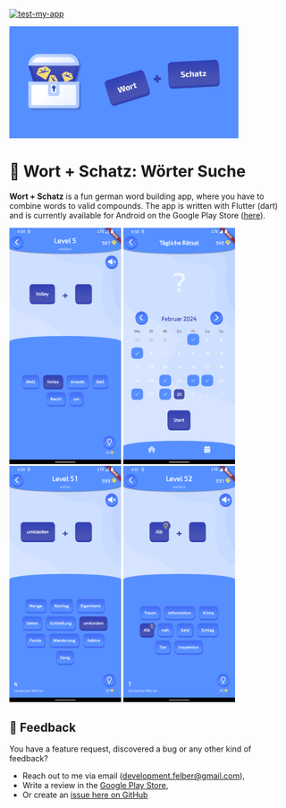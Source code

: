 [![test-my-app](https://github.com/FelberMartin/kompositum/actions/workflows/tests.yml/badge.svg)](https://github.com/FelberMartin/kompositum/actions/workflows/tests.yml)

<img src="./assets/images/playstore/feature_graphic.png" height="200" />

# 💎 Wort + Schatz: Wörter Suche

**Wort + Schatz** is a fun german word building app, where you have to combine words to valid compounds.
The app is written with Flutter (dart) and is currently available for Android on the Google Play Store ([here](https://play.google.com/store/apps/details?id=com.development_felber.compose&pli=1)).

<p float="left">
  <img src="./assets/images/playstore/simple.png" width="200" />
  <img src="./assets/images/playstore/daily.png" width="200" />
  <img src="./assets/images/playstore/medium.png" width="200" />
  <img src="./assets/images/playstore/hint.png" width="200" />
</p>

## 📩 Feedback

You have a feature request, discovered a bug or any other kind of feedback?

- Reach out to me via email (development.felber@gmail.com),
- Write a review in the [Google Play Store](https://play.google.com/store/apps/details?id=com.development_felber.compose&pli=1),
- Or create an [issue here on GitHub](https://github.com/FelberMartin/kompositum/issues/new)
